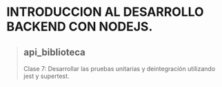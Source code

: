 # INTRODUCCION AL DESARROLLO BACKEND CON NODEJS.
>## api_biblioteca
>Clase 7: Desarrollar las pruebas unitarias y deintegración utilizando jest y supertest.
